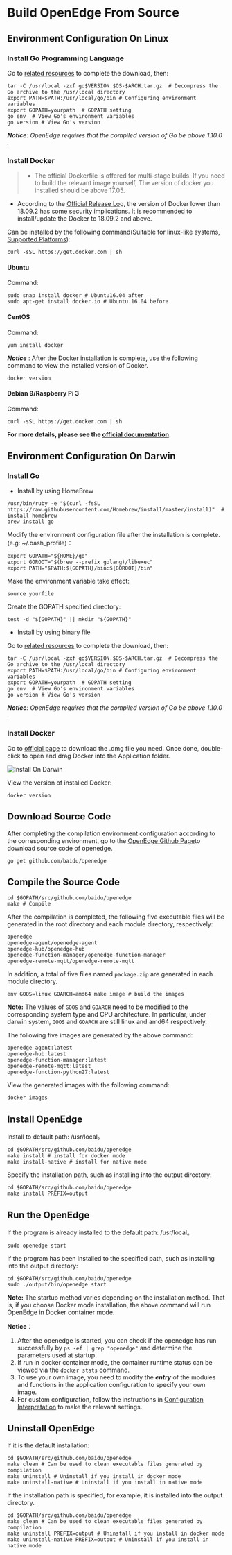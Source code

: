 # Build OpenEdge From Source

## Environment Configuration On Linux

### Install Go Programming Language

Go to [related resources](../Resources-download.md) to complete the download, then:

```shell
tar -C /usr/local -zxf go$VERSION.$OS-$ARCH.tar.gz  # Decompress the Go archive to the /usr/local directory
export PATH=$PATH:/usr/local/go/bin # Configuring environment variables
export GOPATH=yourpath  # GOPATH setting
go env  # View Go's environment variables
go version # View Go's version
```

_**Notice**: OpenEdge requires that the compiled version of Go be above 1.10.0 ._

### Install Docker

> + The official Dockerfile is offered for multi-stage builds. If you need to build the relevant image yourself, The version of docker you installed should be above 17.05.
+ According to the [Official Release Log](https://docs.docker.com/engine/release-notes/#18092), the version of Docker lower than 18.09.2 has some security implications. It is recommended to install/update the Docker to 18.09.2 and above.

Can be installed by the following command(Suitable for linux-like systems, [Supported Platforms](./Support-platforms.md)):

```shell
curl -sSL https://get.docker.com | sh
```

#### Ubuntu

Command:

```shell
sudo snap install docker # Ubuntu16.04 after
sudo apt-get install docker.io # Ubuntu 16.04 before
```

#### CentOS

Command:

```shell
yum install docker
```

***Notice*** : After the Docker installation is complete, use the following command to view the installed version of Docker.

```shell
docker version
```

#### Debian 9/Raspberry Pi 3

Command:

```shell
curl -sSL https://get.docker.com | sh
```

**For more details, please see the [official documentation](https://docs.docker.com/install/).**

## Environment Configuration On Darwin

### Install Go

+ Install by using HomeBrew

```shell
/usr/bin/ruby -e "$(curl -fsSL https://raw.githubusercontent.com/Homebrew/install/master/install)"  # install homebrew
brew install go
```

Modify the environment configuration file after the installation is complete.(e.g: ~/.bash_profile)：

```shell
export GOPATH="${HOME}/go"
export GOROOT="$(brew --prefix golang)/libexec"
export PATH="$PATH:${GOPATH}/bin:${GOROOT}/bin"
```

Make the environment variable take effect:

```shell
source yourfile
```

Create the GOPATH specified directory:

```shell
test -d "${GOPATH}" || mkdir "${GOPATH}"
```

+ Install by using binary file

Go to [related resources](../Resources-download.md) to complete the download, then:

```shell
tar -C /usr/local -zxf go$VERSION.$OS-$ARCH.tar.gz  # Decompress the Go archive to the /usr/local directory
export PATH=$PATH:/usr/local/go/bin # Configuring environment variables
export GOPATH=yourpath  # GOPATH setting
go env  # View Go's environment variables
go version # View Go's version
```

_**Notice**: OpenEdge requires that the compiled version of Go be above 1.10.0 ._

### Install Docker

Go to [official page](https://hub.docker.com/editions/community/docker-ce-desktop-mac) to download the .dmg file you need. Once done, double-click to open and drag Docker into the Application folder.

![Install On Darwin](../../images/setup/docker-install-on-mac.png)

View the version of installed Docker:

```shell
docker version
```

## Download Source Code

After completing the compilation environment configuration according to the corresponding environment, go to the [OpenEdge Github Page](https://github.com/baidu/openedge)to download source code of openedge.

```shell
go get github.com/baidu/openedge
```

## Compile the Source Code

```shell
cd $GOPATH/src/github.com/baidu/openedge
make # Compile
```

After the compilation is completed, the following five executable files will be generated in the root directory and each module directory, respectively:

```shell
openedge
openedge-agent/openedge-agent
openedge-hub/openedge-hub
openedge-function-manager/openedge-function-manager
openedge-remote-mqtt/openedge-remote-mqtt
```

In addition, a total of five files named `package.zip` are generated in each module directory.

```shell
env GOOS=linux GOARCH=amd64 make image # build the images
```

**Note:** The values of `GOOS` and `GOARCH` need to be modified to the corresponding system type and CPU architecture. In particular, under darwin system, `GOOS` and `GOARCH` are still linux and amd64 respectively.

The following five images are generated by the above command:

```shell
openedge-agent:latest
openedge-hub:latest
openedge-function-manager:latest
openedge-remote-mqtt:latest
openedge-function-python27:latest
```

View the generated images with the following command:

```shell
docker images
```

## Install OpenEdge

Install to default path: /usr/local。

```shell
cd $GOPATH/src/github.com/baidu/openedge
make install # install for docker mode
make install-native # install for native mode
```

Specify the installation path, such as installing into the output directory:

```shell
cd $GOPATH/src/github.com/baidu/openedge
make install PREFIX=output
```

## Run the OpenEdge

If the program is already installed to the default path: /usr/local。

```shell
sudo openedge start
```

If the program has been installed to the specified path, such as installing into the output directory:

```shell
cd $GOPATH/src/github.com/baidu/openedge
sudo ./output/bin/openedge start
```

**Note:** The startup method varies depending on the installation method. That is, if you choose Docker mode installation, the above command will run OpenEdge in Docker container mode.

**Notice**：

1. After the openedge is started, you can check if the openedge has run successfully by `ps -ef | grep "openedge"` and determine the parameters used at startup.
2. If run in docker container mode, the container runtime status can be viewed via the `docker stats` command.
3. To use your own image, you need to modify the ***entry*** of the modules and functions in the application configuration to specify your own image.
4. For custom configuration, follow the instructions in [Configuration Interpretation](../tutorials/Config-interpretation.md) to make the relevant settings.

## Uninstall OpenEdge

If it is the default installation:

```shell
cd $GOPATH/src/github.com/baidu/openedge
make clean # Can be used to clean executable files generated by compilation
make uninstall # Uninstall if you install in docker mode
make uninstall-native # Uninstall if you install in native mode
```

If the installation path is specified, for example, it is installed into the output directory.

```shell
cd $GOPATH/src/github.com/baidu/openedge
make clean # Can be used to clean executable files generated by compilation
make uninstall PREFIX=output # Uninstall if you install in docker mode
make uninstall-native PREFIX=output # Uninstall if you install in native mode
```